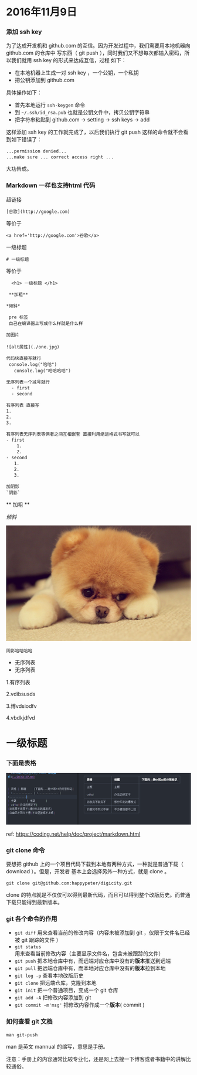 # 2016年11月9日

### 添加 ssh key

为了达成开发机和 github.com 的互信。因为开发过程中，我们需要用本地机器向 github.com 的仓库中
写东西（ git push ），同时我们又不想每次都输入密码，所以我们就用 ssh key 的形式来达成互信，过程
如下：

- 在本地机器上生成一对 ssh key ，一个公钥，一个私钥
- 把公钥添加到 github.com

具体操作如下：

- 首先本地运行 `ssh-keygen` 命令
- 到 `~/.ssh/id_rsa.pub` 也就是公钥文件中，拷贝公钥字符串
- 把字符串粘贴到 github.com -> setting -> ssh keys -> add

这样添加 ssh key 的工作就完成了，以后我们执行 git push 这样的命令就不会看到如下错误了：

```
...permission denied...
...make sure ... correct access right ...
```

大功告成。


### Markdown  一样也支持html 代码

超链接

```
[谷歌](http://google.com)
```

等价于

```
<a href='http://google.com'>谷歌</a>
```

一级标题

```
# 一级标题
```

等价于

```
  <h1> 一级标题 </h1>
```

```
 **加粗**
```
```
*倾斜*
```
```
 pre 标签
 自己在编译器上写成什么样就是什么样
```
```
加图片

![alt属性](./one.jpg)
```
```
代码块直接写就行
 console.log("哈哈")
   console.log("哈哈哈哈")

```
```
无序列表一个减号就行
  - first
  - second
```
```
有序列表 直接写
1.
2.
3.
```
```
有序列表无序列表等俩者之间互相嵌套 直接利用缩进格式书写就可以
- first
    1.
    2.
- second
   1.
   2.
   3.
```
```
加阴影
`阴影`
```

 

** 加粗 **

*倾斜*

![alt属性](./one.jpg)

`阴影哈哈哈哈`

- 无序列表
- 无序列表

1.有序列表

2.vdibsusds

3.博vdsiodfv

4.vbdkjdfvd

# 一级标题

### 下面是表格
![alt属性](./biaoge.png)


ref: https://coding.net/help/doc/project/markdown.html























### git clone 命令


要想把 github 上的一个项目代码下载到本地有两种方式，一种就是普通下载（ download ）。但是，开发者
基本上会选择另外一种方式，就是 clone 。

```
git clone git@github.com:happypeter/digicity.git
```

clone 的特点就是不仅仅可以得到最新代码，而且可以得到整个改版历史。而普通下载只能得到最新版本。


### git 各个命令的作用


- `git diff` 用来查看当前的修改内容（内容未被添加到 git ，仅限于文件名已经被 git 跟踪的文件 ）
- `git status` 用来查看当前修改内容（主要显示文件名，包含未被跟踪的文件）
- `git push` 把本地仓库中有，而远端对应仓库中没有的**版本**推送到远端
- `git pull` 把远端仓库中有，而本地对应仓库中没有的**版本**拉到本地
- `git log -p` 查看本地改版历史
- `git clone` 把远端仓库，克隆到本地
- `git init` 把一个普通项目，变成一个 git 仓库
- `git add -A` 把修改内容添加到 git
- `git commit -m'msg'` 把修改内容作成一个**版本**( commit )



### 如何查看 git 文档

```
man git-push
```

man 是英文 mannual 的缩写，意思是手册。

注意：手册上的内容通常比较专业化，还是网上去搜一下博客或者书籍中的讲解比较通俗。
